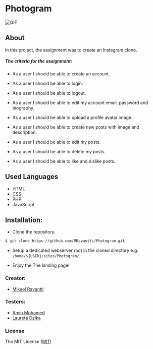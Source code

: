 # Photogram

![GIF](https://media.giphy.com/media/16bJmyPvRbCDu/giphy.gif)

## About

In this project, the assignment was to create an Instagram clone.

##### The criteria for the assignment:

- As a user I should be able to create an account.

- As a user I should be able to login.

- As a user I should be able to logout.

- As a user I should be able to edit my account email, password and biography.

- As a user I should be able to upload a profile avatar image.

- As a user I should be able to create new posts with image and description.

- As a user I should be able to edit my posts.

- As a user I should be able to delete my posts.

- As a user I should be able to like and dislike posts.

## Used Languages

- HTML
- CSS
- PHP
- JavaScript

## Installation:

- Clone the repository.

```sh
$ git clone https://github.com/MRavantti/Photogram.git
```

- Setup a dedicated webserver root in the cloned directory e.g: `/home/${USER}/sites/Photogram/`.

* Enjoy the The landing page!

### Creator:

- [Mikael Ravantti](https://github.com/MRavantti)

### Testers:

- [Amin Mohamed](https://github.com/Amin-Mohamed)
- [Laureta Dzika](https://github.com/xhika)

### License

The MIT License ([MIT](https://raw.githubusercontent.com/MRavantti/Photogram/master/LICENSE))
